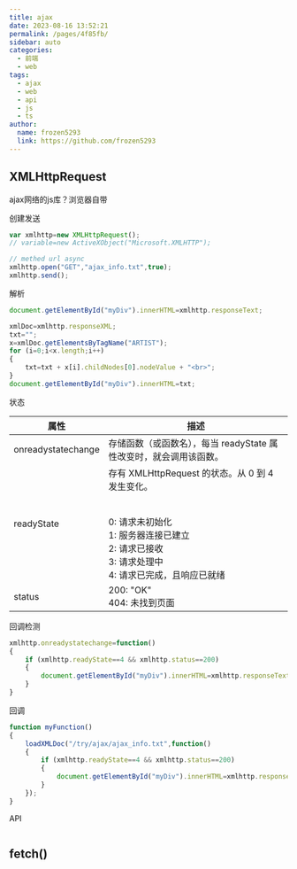 ```yaml
---
title: ajax
date: 2023-08-16 13:52:21
permalink: /pages/4f85fb/
sidebar: auto
categories:
  - 前端
  - web
tags:
  - ajax
  - web
  - api
  - js
  - ts
author: 
  name: frozen5293
  link: https://github.com/frozen5293
---
```


## XMLHttpRequest 
ajax网络的js库？浏览器自带

创建发送
```js
var xmlhttp=new XMLHttpRequest();
// variable=new ActiveXObject("Microsoft.XMLHTTP");

// methed url async
xmlhttp.open("GET","ajax_info.txt",true);
xmlhttp.send();
```

解析
``` js 
document.getElementById("myDiv").innerHTML=xmlhttp.responseText;

xmlDoc=xmlhttp.responseXML;
txt="";
x=xmlDoc.getElementsByTagName("ARTIST");
for (i=0;i<x.length;i++)
{
    txt=txt + x[i].childNodes[0].nodeValue + "<br>";
}
document.getElementById("myDiv").innerHTML=txt;

```


状态

|属性 | 描述|
|-|-|
|onreadystatechange |	存储函数（或函数名），每当 readyState 属性改变时，就会调用该函数。
|readyState |	存有 XMLHttpRequest 的状态。从 0 到 4 发生变化。</br></br></br>0: 请求未初始化</br>1: 服务器连接已建立</br> 2: 请求已接收</br>3: 请求处理中</br>4: 请求已完成，且响应已就绪|
|status| 	200: "OK"</br>404: 未找到页面|

回调检测
```js
xmlhttp.onreadystatechange=function()
{
    if (xmlhttp.readyState==4 && xmlhttp.status==200)
    {
        document.getElementById("myDiv").innerHTML=xmlhttp.responseText;
    }
}
```

回调
```js
function myFunction()
{
    loadXMLDoc("/try/ajax/ajax_info.txt",function()
    {
        if (xmlhttp.readyState==4 && xmlhttp.status==200)
        {
            document.getElementById("myDiv").innerHTML=xmlhttp.responseText;
        }
    });
}
```



API
```js
```


## fetch()

